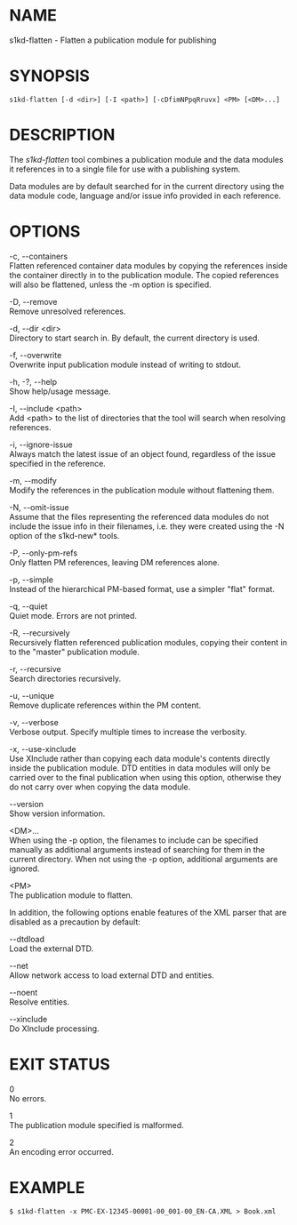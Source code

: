 NAME
====

s1kd-flatten - Flatten a publication module for publishing

SYNOPSIS
========

    s1kd-flatten [-d <dir>] [-I <path>] [-cDfimNPpqRruvx] <PM> [<DM>...]

DESCRIPTION
===========

The *s1kd-flatten* tool combines a publication module and the data
modules it references in to a single file for use with a publishing
system.

Data modules are by default searched for in the current directory using
the data module code, language and/or issue info provided in each
reference.

OPTIONS
=======

-c, --containers  
Flatten referenced container data modules by copying the references
inside the container directly in to the publication module. The copied
references will also be flattened, unless the -m option is specified.

-D, --remove  
Remove unresolved references.

-d, --dir &lt;dir&gt;  
Directory to start search in. By default, the current directory is used.

-f, --overwrite  
Overwrite input publication module instead of writing to stdout.

-h, -?, --help  
Show help/usage message.

-I, --include &lt;path&gt;  
Add &lt;path&gt; to the list of directories that the tool will search
when resolving references.

-i, --ignore-issue  
Always match the latest issue of an object found, regardless of the
issue specified in the reference.

-m, --modify  
Modify the references in the publication module without flattening them.

-N, --omit-issue  
Assume that the files representing the referenced data modules do not
include the issue info in their filenames, i.e. they were created using
the -N option of the s1kd-new\* tools.

-P, --only-pm-refs  
Only flatten PM references, leaving DM references alone.

-p, --simple  
Instead of the hierarchical PM-based format, use a simpler "flat"
format.

-q, --quiet  
Quiet mode. Errors are not printed.

-R, --recursively  
Recursively flatten referenced publication modules, copying their
content in to the "master" publication module.

-r, --recursive  
Search directories recursively.

-u, --unique  
Remove duplicate references within the PM content.

-v, --verbose  
Verbose output. Specify multiple times to increase the verbosity.

-x, --use-xinclude  
Use XInclude rather than copying each data module's contents directly
inside the publication module. DTD entities in data modules will only be
carried over to the final publication when using this option, otherwise
they do not carry over when copying the data module.

--version  
Show version information.

&lt;DM&gt;...  
When using the -p option, the filenames to include can be specified
manually as additional arguments instead of searching for them in the
current directory. When not using the -p option, additional arguments
are ignored.

&lt;PM&gt;  
The publication module to flatten.

In addition, the following options enable features of the XML parser
that are disabled as a precaution by default:

--dtdload  
Load the external DTD.

--net  
Allow network access to load external DTD and entities.

--noent  
Resolve entities.

--xinclude  
Do XInclude processing.

EXIT STATUS
===========

0  
No errors.

1  
The publication module specified is malformed.

2  
An encoding error occurred.

EXAMPLE
=======

    $ s1kd-flatten -x PMC-EX-12345-00001-00_001-00_EN-CA.XML > Book.xml

